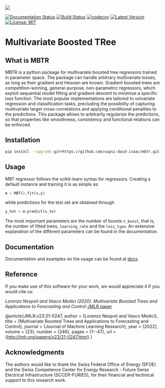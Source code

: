 <img src="docs/source/_static/logo.svg"> 

[![Documentation Status](https://readthedocs.org/projects/mbtr/badge/?version=master)](https://mbtr.readthedocs.io/en/master/?badge=master)
[![Build Status](https://travis-ci.org/supsi-dacd-isaac/mbtr.svg?branch=master)](https://travis-ci.org/supsi-dacd-isaac/mbtr)
[![codecov](https://codecov.io/gh/supsi-dacd-isaac/mbtr/branch/master/graph/badge.svg)](https://codecov.io/gh/supsi-dacd-isaac/mbtr)
[![Latest Version](https://img.shields.io/pypi/v/mbtr.svg)](https://pypi.python.org/pypi/mbtr/)
[![License: MIT](https://img.shields.io/badge/License-MIT-green.svg)](https://opensource.org/licenses/MIT)

# Multivariate Boosted TRee

## What is MBTR

MBTR is a python package for multivariate boosted tree regressors trained in parameter space. 
The package can handle arbitrary multivariate losses, as long as their gradient and Hessian are known.
Gradient boosted trees are competition-winning, general-purpose, non-parametric regressors, which exploit sequential model fitting and gradient descent to minimize a specific loss function. The most popular implementations are tailored to univariate regression and classification tasks, precluding the possibility of capturing multivariate target cross-correlations and applying conditional penalties to the predictions. This package allows to arbitrarily regularize the predictions, so that properties like smoothness, consistency and functional relations can be
enforced.

## Installation

```sh
pip install --upgrade git+https://github.com/supsi-dacd-isaac/mbtr.git
```

## Usage 

MBT regressor follows the scikit-learn syntax for regressors. Creating a default instance and training it is as simple as:
```python
m = MBT().fit(x,y)
```
while predictions for the test set are obtained through 

```python
y_hat = m.predict(x_te)
```
The most important parameters are the number of boosts `n_boost`, that is, the number of fitted trees, `learning_rate` and the `loss_type`. An extensive explanation of the different parameters can be found in the documentation. 



## Documentation 

Documentation and examples on the usage can be found at [docs](https://mbtr.readthedocs.io/en/master/?badge=master).

## Reference

If you make use of this software for your work, we would appreciate it if you would cite us:

*Lorenzo Nespoli and Vasco Medici (2020).
Multivariate Boosted Trees and Applications to Forecasting and Control*
[JMLR paper](https://www.jmlr.org/papers/volume23/21-0247/21-0247.pdf)

@article{JMLR:v23:21-0247,
  author  = {Lorenzo Nespoli and Vasco Medici},
  title   = {Multivariate Boosted Trees and Applications to Forecasting and Control},
  journal = {Journal of Machine Learning Research},
  year    = {2022},
  volume  = {23},
  number  = {246},
  pages   = {1--47},
  url     = {http://jmlr.org/papers/v23/21-0247.html}
}

## Acknowledgments

The authors would like to thank the Swiss Federal Office of Energy (SFOE) and the
Swiss Competence Center for Energy Research - Future Swiss Electrical Infrastructure (SCCER-FURIES),
for their financial and technical support to this research work.
